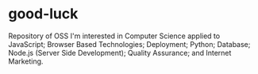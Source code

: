 # good-luck
Repository of OSS
I'm interested in Computer Science applied to JavaScript; Browser Based Technologies; Deployment; Python; Database; Node.js (Server Side Development); Quality Assurance; and Internet Marketing.

